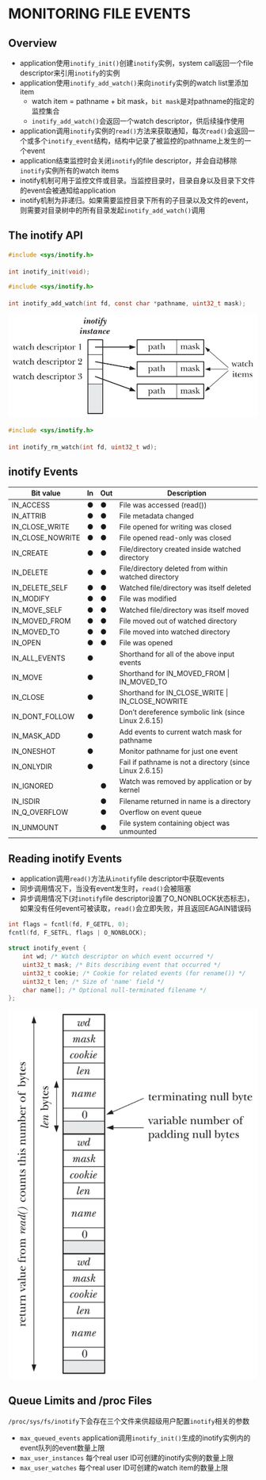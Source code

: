 # MONITORING FILE EVENTS

## Overview

- application使用`inotify_init()`创建`inotify`实例，system call返回一个file descriptor来引用`inotify`的实例
- application使用`inotify_add_watch()`来向`inotify`实例的watch list里添加item
	- watch item = pathname + bit mask，`bit mask`是对pathname的指定的监控集合
	- `inotify_add_watch()`会返回一个watch descriptor，供后续操作使用
- application调用`inotify`实例的`read()`方法来获取通知，每次`read()`会返回一个或多个`inotify_event`结构，结构中记录了被监控的pathname上发生的一个event
- application结束监控时会关闭`inotify`的file descriptor，并会自动移除`inotify`实例所有的watch items
- inotify机制可用于监控文件或目录。当监控目录时，目录自身以及目录下文件的event会被通知给application
- inotify机制为非递归。如果需要监控目录下所有的子目录以及文件的event，则需要对目录树中的所有目录发起`inotify_add_watch()`调用

## The inotify API

```c
#include <sys/inotify.h>

int inotify_init(void);
```

```c
#include <sys/inotify.h>

int inotify_add_watch(int fd, const char *pathname, uint32_t mask);
```

![19-1.png](img/19-1.png)

```c
#include <sys/inotify.h>

int inotify_rm_watch(int fd, uint32_t wd);
```

## inotify Events

| Bit value        | In | Out | Description                                              |
|------------------|----|----|----------------------------------------------------------|
| IN_ACCESS        | ●  | ●  | File was accessed (read())                               |
| IN_ATTRIB        | ●  | ●  | File metadata changed                                    |
| IN_CLOSE_WRITE   | ●  | ●  | File opened for writing was closed                       |
| IN_CLOSE_NOWRITE | ●  | ●  | File opened read-only was closed                         |
| IN_CREATE        | ●  | ●  | File/directory created inside watched directory          |
| IN_DELETE        | ●  | ●  | File/directory deleted from within watched directory     |
| IN_DELETE_SELF   | ●  | ●  | Watched file/directory was itself deleted                |
| IN_MODIFY        | ●  | ●  | File was modified                                        |
| IN_MOVE_SELF     | ●  | ●  | Watched file/directory was itself moved                  |
| IN_MOVED_FROM    | ●  | ●  | File moved out of watched directory                      |
| IN_MOVED_TO      | ●  | ●  | File moved into watched directory                        |
| IN_OPEN          | ●  | ●  | File was opened                                          |
| IN_ALL_EVENTS    | ●  |    | Shorthand for all of the above input events              |
| IN_MOVE          | ●  |    | Shorthand for IN_MOVED_FROM \| IN_MOVED_TO               |
| IN_CLOSE         | ●  |    | Shorthand for IN_CLOSE_WRITE \| IN_CLOSE_NOWRITE         |
| IN_DONT_FOLLOW   | ●  |    | Don’t dereference symbolic link (since Linux 2.6.15)     |
| IN_MASK_ADD      | ●  |    | Add events to current watch mask for pathname            |
| IN_ONESHOT       | ●  |    | Monitor pathname for just one event                      |
| IN_ONLYDIR       | ●  |    | Fail if pathname is not a directory (since Linux 2.6.15) |
| IN_IGNORED       |    | ●  | Watch was removed by application or by kernel            |
| IN_ISDIR         |    | ●  | Filename returned in name is a directory                 |
| IN_Q_OVERFLOW    |    | ●  | Overflow on event queue                                  |
| IN_UNMOUNT       |    | ●  | File system containing object was unmounted              |

## Reading inotify Events

- application调用`read()`方法从`inotify`file descriptor中获取events
- 同步调用情况下，当没有event发生时，`read()`会被阻塞
- 异步调用情况下(对`inotify`file descriptor设置了O_NONBLOCK状态标志)，如果没有任何event可被读取，`read()`会立即失败，并且返回EAGAIN错误码

```c
int flags = fcntl(fd, F_GETFL, 0);
fcntl(fd, F_SETFL, flags | O_NONBLOCK);
```

```c
struct inotify_event {
    int wd; /* Watch descriptor on which event occurred */
    uint32_t mask; /* Bits describing event that occurred */
    uint32_t cookie; /* Cookie for related events (for rename()) */
    uint32_t len; /* Size of 'name' field */
    char name[]; /* Optional null-terminated filename */
};
```

![19-2.png](img/19-2.png)

## Queue Limits and /proc Files

`/proc/sys/fs/inotify`下会存在三个文件来供超级用户配置`inotify`相关的参数

- `max_queued_events` application调用`inotify_init()`生成的inotify实例内的event队列的event数量上限
- `max_user_instances` 每个real user ID可创建的inotify实例的数量上限
- `max_user_watches` 每个real user ID可创建的watch item的数量上限